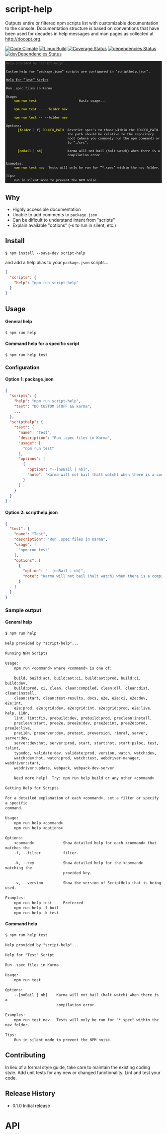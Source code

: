 # script-help

Outputs entire or filtered npm scripts list with customizable documentation to the console.  Documentation structure is based on conventions that have been used for decades in help messages and man pages as collected at <http://docopt.org>.

[![Code Climate](https://codeclimate.com/github/benfeely/script-help/badges/gpa.svg)](https://codeclimate.com/github/benfeely/script-help)
[![Linux Build](https://travis-ci.org/benfeely/script-help.svg?branch=master&label=linux)](https://travis-ci.org/benfeely/script-help)
[![Coverage Status](https://coveralls.io/repos/github/benfeely/script-help/badge.svg?branch=master)](https://coveralls.io/github/benfeely/script-help?branch=master)
[![dependencies Status](https://david-dm.org/benfeely/script-help/status.svg)](https://david-dm.org/benfeely/script-help)
[![devDependencies Status](https://david-dm.org/benfeely/script-help/dev-status.svg)](https://david-dm.org/benfeely/script-help?type=dev)

![screenshot](./docs/screen1.png)

## Why

-   Highly accessible documentation
-   Unable to add comments to `package.json`
-   Can be dificult to understand intent from "scripts"
-   Explain available "options" (-s to run in silent, etc.)

## Install

```console
$ npm install --save-dev script-help
```

and add a help alias to your `package.json` scripts...
```json
{
  "scripts": {
    "help": "npm run script-help"
  }
}
```


## Usage
#### General help

```console
$ npm run help
```

#### Command help for a specific script

```console
$ npm run help test
```

### Configuration

#### Option 1: package.json

```json
{
  "scripts": {
    "help": "npm run script-help",
    "test": "DO CUSTOM STUFF && karma",
    ...
  },
  "scriptHelp": {
    "test": {
      "name": "Test",
      "description": "Run .spec files in Karma",
      "usage": [
        "npm run test"
      ],
      "options": [
        {
          "option": "--[noBail | nb]",
          "note": "Karma will not bail (halt watch) when there is a compilation error."
        }
      ]
    }
  }
}
```

#### Option 2: scripthelp.json

```json
{
  "test": {
    "name": "Test",
    "description": "Run .spec files in Karma",
    "usage": [
      "npm run test"
    ],
    "options": [
      {
        "option": "--[noBail | nb]",
        "note": "Karma will not bail (halt watch) when there is a compilation error."
      }
    ]
  }
}
```

### Sample output
#### General help

```console
$ npm run help

Help provided by "script-help"...

Running NPM Scripts

Usage:
    npm run <command> where <command> is one of:

    build, build:aot, build:aot:ci, build:aot:prod, build:ci, build:dev,
    build:prod, ci, clean, clean:compiled, clean:dll, clean:dist, clean:install,
    clean:start, clean:test-results, docs, e2e, e2e:ci, e2e:dev, e2e:int,
    e2e:prod, e2e:grid:dev, e2e:grid:int, e2e:grid:prod, e2e:live, help, i18n,
    lint, lint:fix, prebuild:dev, prebuild:prod, preclean:install,
    preclean:start, pree2e, pree2e:dev, pree2e:int, pree2e:prod, pree2e:live,
    prei18n, preserver:dev, pretest, preversion, rimraf, server, server:dev,
    server:dev:hot, server:prod, start, start:hot, start:psloc, test, tslint,
    typedoc, validate:dev, validate:prod, version, watch, watch:dev,
    watch:dev:hot, watch:prod, watch:test, webdriver-manager, webdriver:start,
    webdriver:update, webpack, webpack-dev-server

    Need more help?  Try: npm run help build or any other <command>

Getting Help for Scripts

For a detailed explanation of each <command>, set a filter or specify a specific
command.

Usage:
    npm run help <command>
    npm run help <options>

Options:
    <command>             Show detailed help for each <command> that matches the
    -f, --filter          filter.

    -k, --key             Show detailed help for the <command> matching the
                          provided key.

    -v, --version         Show the version of ScriptHelp that is being used.

Examples:
    npm run help test     Preferred
    npm run help -f buil
    npm run help -k test
```

#### Command help

```console
$ npm run help test

Help provided by "script-help"...

Help for "Test" Script

Run .spec files in Karma

Usage:
    npm run test

Options:
    --[noBail | nb]    Karma will not bail (halt watch) when there is a
                       compilation error.

Examples:
    npm run test nav   Tests will only be run for "*.spec" within the nav folder.

Tips:
    Run in silent mode to prevent the NPM noise.
```

## Contributing

In lieu of a formal style guide, take care to maintain the existing coding style. Add unit tests for any new or changed functionality. Lint and test your code.

## Release History

* 0.1.0 Initial release

# API

<!-- Generated by documentation.js. Update this documentation by updating the source code. -->
